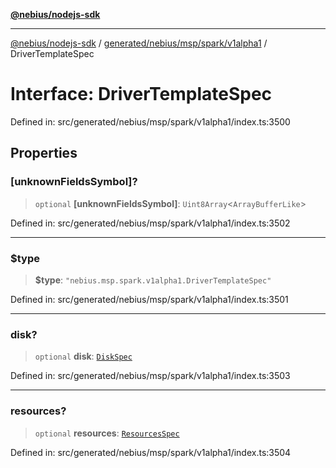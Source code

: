 [**@nebius/nodejs-sdk**](../../../../../../README.md)

---

[@nebius/nodejs-sdk](../../../../../../README.md) / [generated/nebius/msp/spark/v1alpha1](../README.md) / DriverTemplateSpec

# Interface: DriverTemplateSpec

Defined in: src/generated/nebius/msp/spark/v1alpha1/index.ts:3500

## Properties

### \[unknownFieldsSymbol\]?

> `optional` **\[unknownFieldsSymbol\]**: `Uint8Array`\<`ArrayBufferLike`\>

Defined in: src/generated/nebius/msp/spark/v1alpha1/index.ts:3502

---

### $type

> **$type**: `"nebius.msp.spark.v1alpha1.DriverTemplateSpec"`

Defined in: src/generated/nebius/msp/spark/v1alpha1/index.ts:3501

---

### disk?

> `optional` **disk**: [`DiskSpec`](../../../v1alpha1/resource/interfaces/DiskSpec.md)

Defined in: src/generated/nebius/msp/spark/v1alpha1/index.ts:3503

---

### resources?

> `optional` **resources**: [`ResourcesSpec`](../../../v1alpha1/resource/interfaces/ResourcesSpec.md)

Defined in: src/generated/nebius/msp/spark/v1alpha1/index.ts:3504

